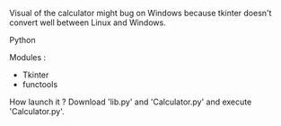 Visual of the calculator might bug on Windows because tkinter doesn't convert well between Linux and Windows.

Python

Modules :
  - Tkinter
  - functools

How launch it ?
  Download 'lib.py' and 'Calculator.py' and execute 'Calculator.py'.
